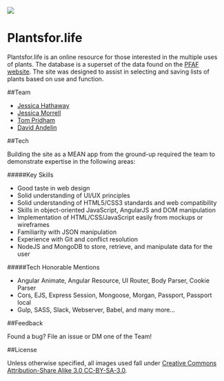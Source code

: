 ![](https://images.unsplash.com/photo-1430933964450-0aefb85717c8?crop=entropy&fit=crop&fm=jpg&h=950&ixjsv=2.1.0&ixlib=rb-0.3.5&q=80&w=1925)

# Plantsfor.life

Plantsfor.life is an online resource for those interested in the multiple uses
of plants.  The database is a superset of the data found on the [PFAF website](http://pfaf.org/user/Default.aspx).
The site was designed to assist in selecting and saving lists of plants based
 on use and function.

##Team

-   [Jessica Hathaway](https://github.com/hathawayjess)
-   [Jessica Morrell](https://github.com/jessicamorrell)
-   [Tom Pridham](https://github.com/TomPridham)
-   [David Andelin](https://github.com/bda9)

##Tech

Building the site as a MEAN app from the ground-up required the team to
 demonstrate expertise in the following areas:

#####Key Skills

-   Good taste in web design
-   Solid understanding of UI/UX principles
-   Solid understanding of HTML5/CSS3 standards and web compatibility
-   Skills in object-oriented JavaScript, AngularJS and DOM manipulation
-   Implementation of HTML/CSS/JavaScript easily from mockups or wireframes
-   Familiarity with JSON manipulation
-   Experience with Git and conflict resolution
-   NodeJS and MongoDB to store, retrieve, and manipulate data for the user

#####Tech Honorable Mentions

-   Angular Animate, Angular Resource, UI Router, Body Parser, Cookie Parser
-   Cors, EJS, Express Session, Mongoose, Morgan, Passport, Passport local
-   Gulp, SASS, Slack, Webserver, Babel, and many more...

##Feedback

Found a bug?  File an issue or DM one of the Team!

##License

Unless otherwise specified, all images used fall under [Creative Commons
 Attribution-Share Alike 3.0 CC-BY-SA-3.0](http://creativecommons.org/licenses/by-sa/3.0/).